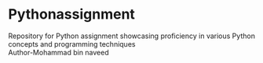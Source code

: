 # Pythonassignment
Repository for Python assignment showcasing proficiency in various Python concepts and programming techniques
<br>
Author-Mohammad bin naveed
